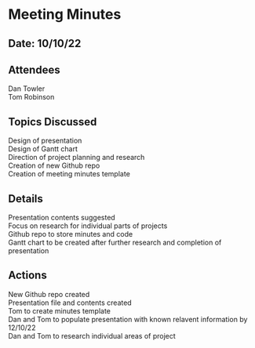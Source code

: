 # Meeting Minutes
## Date: 10/10/22

## Attendees
Dan Towler  
Tom Robinson

## Topics Discussed
Design of presentation  
Design of Gantt chart  
Direction of project planning and research  
Creation of new Github repo  
Creation of meeting minutes template  

## Details
Presentation contents suggested  
Focus on research for individual parts of projects  
Github repo to store minutes and code  
Gantt chart to be created after further research and completion of presentation  

## Actions
New Github repo created  
Presentation file and contents created  
Tom to create minutes template  
Dan and Tom to populate presentation with known relavent information by 12/10/22  
Dan and Tom to research individual areas of project  
